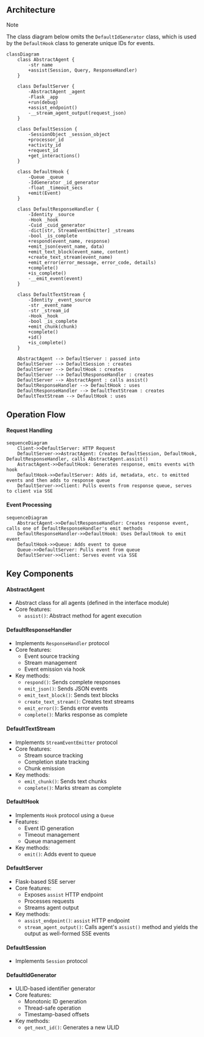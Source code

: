 ## Architecture

> [!NOTE]  
> The class diagram below omits the `DefaultIdGenerator` class, which is used by the `DefaultHook` class to generate unique IDs for events.

```mermaid
classDiagram
    class AbstractAgent {
        -str name
        +assist(Session, Query, ResponseHandler)
    }

    class DefaultServer {
        -AbstractAgent _agent
        -Flask _app
        +run(debug)
        +assist_endpoint()
        -__stream_agent_output(request_json)
    }

    class DefaultSession {
        -SessionObject _session_object
        +processor_id
        +activity_id
        +request_id
        +get_interactions()
    }

    class DefaultHook {
        -Queue _queue
        -IdGenerator _id_generator
        -float _timeout_secs
        +emit(Event)
    }
    
    class DefaultResponseHandler {
        -Identity _source
        -Hook _hook
        -Cuid _cuid_generator
        -dict[str, StreamEventEmitter] _streams
        -bool _is_complete
        +respond(event_name, response)
        +emit_json(event_name, data)
        +emit_text_block(event_name, content)
        +create_text_stream(event_name)
        +emit_error(error_message, error_code, details)
        +complete()
        +is_complete()
        -__emit_event(event)
    }
    
    class DefaultTextStream {
        -Identity _event_source
        -str _event_name
        -str _stream_id
        -Hook _hook
        -bool _is_complete
        +emit_chunk(chunk)
        +complete()
        +id()
        +is_complete()
    }
    
    AbstractAgent --> DefaultServer : passed into
    DefaultServer --> DefaultSession : creates
    DefaultServer --> DefaultHook : creates
    DefaultServer --> DefaultResponseHandler : creates
    DefaultServer --> AbstractAgent : calls assist()
    DefaultResponseHandler --> DefaultHook : uses
    DefaultResponseHandler --> DefaultTextStream : creates
    DefaultTextStream --> DefaultHook : uses
```


## Operation Flow 
#### Request Handling
```mermaid
sequenceDiagram
    Client->>DefaultServer: HTTP Request
    DefaultServer->>AstractAgent: Creates DefaultSession, DefaultHook, DefaultResponseHandler, calls AbstractAgent.assist()
    AstractAgent->>DefaultHook: Generates response, emits events with hook
    DefaultHook->>DefaultServer: Adds id, metadata, etc. to emitted events and then adds to response queue
    DefaultServer->>Client: Pulls events from response queue, serves to client via SSE
```

#### Event Processing
```mermaid
sequenceDiagram
    AbstractAgent->>DefaultResponseHandler: Creates response event, calls one of DefaultResponseHandler's emit methods
    DefaultResponseHandler->>DefaultHook: Uses DefaultHook to emit event
    DefaultHook->>Queue: Adds event to queue
    Queue->>DefaultServer: Pulls event from queue
    DefaultServer->>Client: Serves event via SSE
```


## Key Components
#### AbstractAgent
- Abstract class for all agents (defined in the interface module)
- Core features:
    - `assist()`: Abstract method for agent execution

#### DefaultResponseHandler
- Implements `ResponseHandler` protocol
- Core features:
    - Event source tracking
    - Stream management
    - Event emission via hook
- Key methods:
    - `respond()`: Sends complete responses
    - `emit_json()`: Sends JSON events
    - `emit_text_block()`: Sends text blocks
    - `create_text_stream()`: Creates text streams
    - `emit_error()`: Sends error events
    - `complete()`: Marks response as complete

#### DefaultTextStream
- Implements `StreamEventEmitter` protocol
- Core features:
    - Stream source tracking
    - Completion state tracking
    - Chunk emission
- Key methods:
    - `emit_chunk()`: Sends text chunks
    - `complete()`: Marks stream as complete

#### DefaultHook
- Implements `Hook` protocol using a `Queue`
- Features:
    - Event ID generation
    - Timeout management
    - Queue management
- Key methods:
    - `emit()`: Adds event to queue

#### DefaultServer
- Flask-based SSE server
- Core features:
    - Exposes `assist` HTTP endpoint
    - Processes requests
    - Streams agent output
- Key methods:
    - `assist_endpoint()`: `assist` HTTP endpoint
    - `stream_agent_output()`: Calls agent's `assist()` method and yields the output as well-formed SSE events

#### DefaultSession
- Implements `Session` protocol

#### DefaultIdGenerator
- ULID-based identifier generator
- Core features:
    - Monotonic ID generation
    - Thread-safe operation
    - Timestamp-based offsets
- Key methods:
    - `get_next_id()`: Generates a new ULID